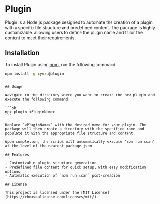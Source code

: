 
# Plugin

Plugin is a Node.js package designed to automate the creation of a plugin with a specific file structure and predefined content. The package is highly customizable, allowing users to define the plugin name and tailor the content to meet their requirements.

## Installation

To install Plugin using [npm](https://npmjs.com), run the following command:

```sh
npm install -g cymru@plugin
```
````

## Usage

Navigate to the directory where you want to create the new plugin and execute the following command:

```sh
npx plugin <PluginName>
```

Replace `<PluginName>` with the desired name for your plugin. The package will then create a directory with the specified name and populate it with the appropriate file structure and content.

Upon completion, the script will automatically execute `npm run scan` at the level of the nearest package.json

## Features

- Customizable plugin structure generation
- Predefined file content for quick setup, with easy modification options
- Automatic execution of `npm run scan` post-creation

## License

This project is licensed under the [MIT License](https://choosealicense.com/licenses/mit/).
